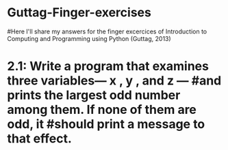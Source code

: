 # Guttag-Finger-exercises
#Here I'll share my answers for the finger excercices of  Introduction to Computing and Programming using Python (Guttag, 2013)

# 2.1: Write a program that examines three variables— x , y , and z — #and prints the largest odd number among them. If none of them are odd, it #should print a message to that effect.
